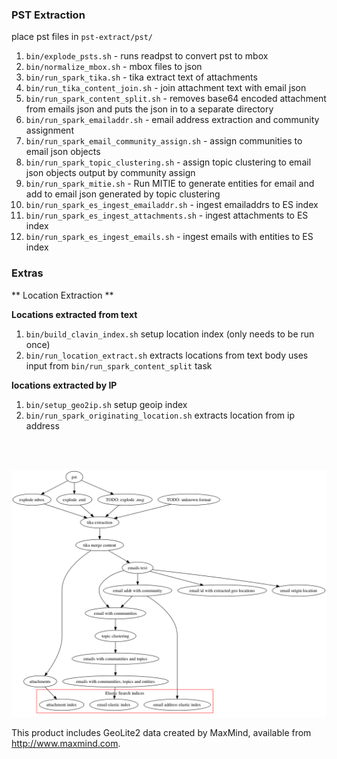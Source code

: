 ### PST Extraction

place pst files in `pst-extract/pst/`

1. `bin/explode_psts.sh`  - runs readpst to convert pst to mbox
1. `bin/normalize_mbox.sh` - mbox files to json
1. `bin/run_spark_tika.sh` - tika extract text of attachments
1. `bin/run_tika_content_join.sh` - join attachment text with email json
1. `bin/run_spark_content_split.sh` - removes base64 encoded attachment from emails json and puts the json in to a separate directory 
1. `bin/run_spark_emailaddr.sh` - email address extraction and community assignment
1. `bin/run_spark_email_community_assign.sh` - assign communities to email json objects 
1. `bin/run_spark_topic_clustering.sh` - assign topic clustering to email json objects output by community assign 
1. `bin/run_spark_mitie.sh` - Run MITIE to generate entities for email and add to email json generated by topic clustering
1. `bin/run_spark_es_ingest_emailaddr.sh` - ingest emailaddrs to ES index 
1. `bin/run_spark_es_ingest_attachments.sh` - ingest attachments to ES index 
1. `bin/run_spark_es_ingest_emails.sh` - ingest emails with entities to ES index 


### Extras 

** Location Extraction **

__Locations extracted from text__
1. `bin/build_clavin_index.sh` setup location index (only needs to be
run once)
2. `bin/run_location_extract.sh` extracts locations from text body
uses input from `bin/run_spark_content_split` task

__locations extracted by IP__
1. `bin/setup_geo2ip.sh` setup geoip index
2. `bin/run_spark_originating_location.sh` extracts location from ip address

<br /><br />

![Workflow](etc/workflow.png?raw=true "extraction workflow")




This product includes GeoLite2 data created by MaxMind, available from
<a href="http://www.maxmind.com">http://www.maxmind.com</a>.
